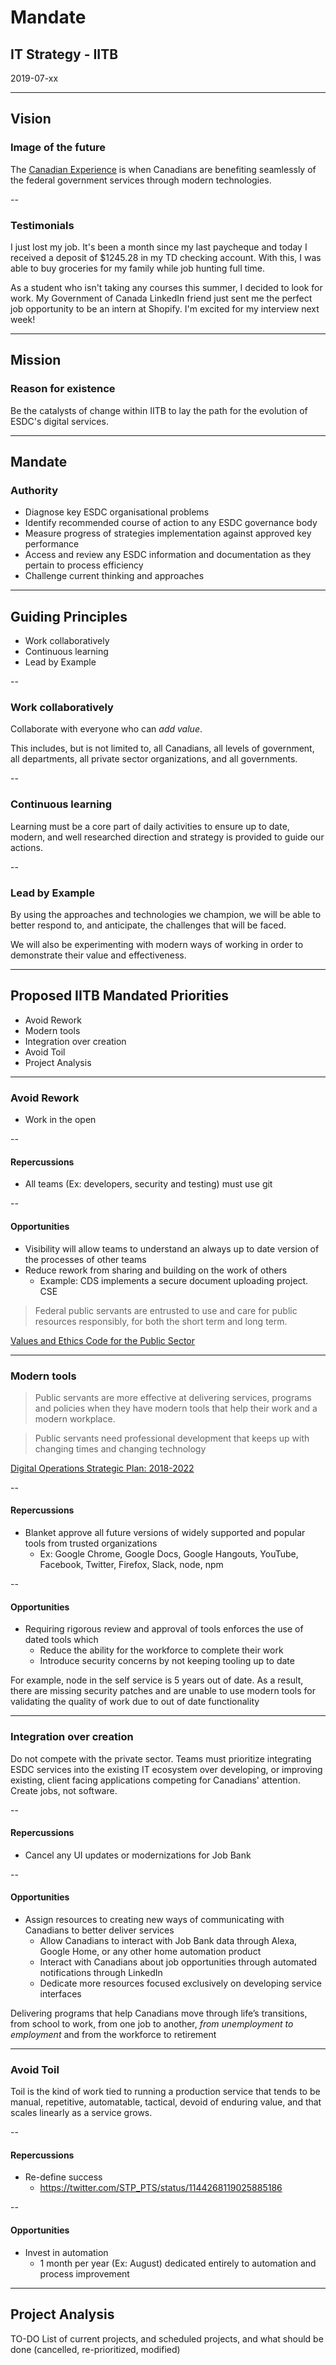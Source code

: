 # Mandate

## IT Strategy - IITB

2019-07-xx

---

## Vision

### Image of the future

The [Canadian Experience](https://github.com/sara-sabr/ITStrategy/blob/master/Strategies/HumanDevelopmentLifeCycle.md) is when Canadians are benefiting seamlessly of the federal government services through modern technologies.

--

### Testimonials

I just lost my job. It's been a month since my last paycheque and today I received a deposit of $1245.28 in my TD checking account. With this, I was able to buy groceries for my family while job hunting full time.

As a student who isn't taking any courses this summer, I decided to look for work. My Government of Canada LinkedIn friend just sent me the perfect job opportunity to be an intern at Shopify. I'm excited for my interview next week!

---

## Mission

###  Reason for existence

Be the catalysts of change within IITB to lay the path for the evolution of ESDC's digital services.

---

## Mandate

### Authority

- Diagnose key ESDC organisational problems
- Identify recommended course of action to any ESDC governance body
- Measure progress of strategies implementation against approved key performance
- Access and review any ESDC information and documentation as they pertain to process efficiency
- Challenge current thinking and approaches

---

## Guiding Principles

- Work collaboratively
- Continuous learning
- Lead by Example

--

### Work collaboratively

Collaborate with everyone who can _add value_.

This includes, but is not limited to, all Canadians, all levels of government, all departments, all private sector organizations, and all governments.

--

### Continuous learning

Learning must be a core part of daily activities to ensure up to date, modern, and well researched direction and strategy is provided to guide our actions.

--

### Lead by Example

By using the approaches and technologies we champion, we will be able to better respond to, and anticipate, the challenges that will be faced.

We will also be experimenting with modern ways of working in order to demonstrate their value and effectiveness.

---

## Proposed IITB Mandated Priorities

- Avoid Rework
- Modern tools
- Integration over creation
- Avoid Toil
- Project Analysis

---

### Avoid Rework

- Work in the open

--

#### Repercussions

- All teams (Ex: developers, security and testing) must use git

--

#### Opportunities

- Visibility will allow teams to understand an always up to date version of the processes of other teams
- Reduce rework from sharing and building on the work of others
  - Example: CDS implements a secure document uploading project. CSE

> Federal public servants are entrusted to use and care for public resources responsibly, for both the short term and long term.

[Values and Ethics Code for the Public Sector](https://www.tbs-sct.gc.ca/pol/doc-eng.aspx?id=25049)

---

### Modern tools

> Public servants are more effective at delivering services, programs and policies when they have modern tools that help their work and a modern workplace.

> Public servants need professional development that keeps up with changing times and changing technology

[Digital Operations Strategic Plan: 2018-2022](https://www.canada.ca/en/government/system/digital-government/digital-operations-strategic-plan-2018-2022.html)

--

#### Repercussions

- Blanket approve all future versions of widely supported and popular tools from trusted organizations
  - Ex: Google Chrome, Google Docs, Google Hangouts, YouTube, Facebook, Twitter, Firefox, Slack, node, npm

--

#### Opportunities

- Requiring rigorous review and approval of tools enforces the use of dated tools which
  - Reduce the ability for the workforce to complete their work
  - Introduce security concerns by not keeping tooling up to date

For example, node in the self service is 5 years out of date. As a result, there are missing security patches and are unable to use modern tools for validating the quality of work due to out of date functionality

---

### Integration over creation

Do not compete with the private sector. Teams must prioritize integrating ESDC services into the existing IT ecosystem over developing, or improving existing, client facing applications competing for Canadians' attention. Create jobs, not software.

--

#### Repercussions

- Cancel any UI updates or modernizations for Job Bank

--

#### Opportunities

- Assign resources to creating new ways of communicating with Canadians to better deliver services
  - Allow Canadians to interact with Job Bank data through Alexa, Google Home, or any other home automation product
  - Interact with Canadians about job opportunities through automated notifications through LinkedIn
  - Dedicate more resources focused exclusively on developing service interfaces

Delivering programs that help Canadians move through life’s transitions, from school to work, from one job to another, *from unemployment to employment* and from the workforce to retirement

---

### Avoid Toil

Toil is the kind of work tied to running a production service that tends to be manual, repetitive, automatable, tactical, devoid of enduring value, and that scales linearly as a service grows.

--

#### Repercussions

- Re-define success
  - https://twitter.com/STP_PTS/status/1144268119025885186

--

#### Opportunities

- Invest in automation
  - 1 month per year (Ex: August) dedicated entirely to automation and process improvement

---

## Project Analysis

TO-DO List of current projects, and scheduled projects, and what should be done (cancelled, re-prioritized, modified)
